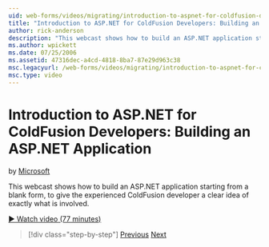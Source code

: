 ```yaml
---
uid: web-forms/videos/migrating/introduction-to-aspnet-for-coldfusion-developers-building-an-aspnet-application
title: "Introduction to ASP.NET for ColdFusion Developers: Building an ASP.NET Application | Microsoft Docs"
author: rick-anderson
description: "This webcast shows how to build an ASP.NET application starting from a blank form, to give the experienced ColdFusion developer a clear idea of exactly what..."
ms.author: wpickett
ms.date: 07/25/2006
ms.assetid: 47316dec-a4cd-4818-8ba7-87e29d963c38
msc.legacyurl: /web-forms/videos/migrating/introduction-to-aspnet-for-coldfusion-developers-building-an-aspnet-application
msc.type: video
---
```

# Introduction to ASP.NET for ColdFusion Developers: Building an ASP.NET Application

by [Microsoft](https://github.com/microsoft)

This webcast shows how to build an ASP.NET application starting from a blank form, to give the experienced ColdFusion developer a clear idea of exactly what is involved.

[&#9654; Watch video (77 minutes)](https://channel9.msdn.com/Blogs/ASP-NET-Site-Videos/introduction-to-aspnet-for-coldfusion-developers-building-an-aspnet-application)

> [!div class="step-by-step"]
> [Previous](intro-to-aspnet-for-coldfusion-developers-adding-aspnet-to-your-repertoire.md)
> [Next](interop-between-php-and-the-windows-platform.md)

